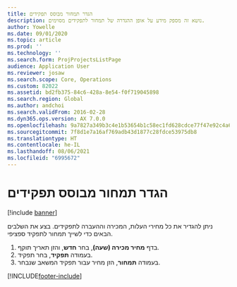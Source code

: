 ```yaml
---
title: הגדר תמחור מבוסס תפקידים
description: נושא זה מספק מידע על אופן ההגדרה של תמחור לתפקידים מסוימים.
author: Yowelle
ms.date: 09/01/2020
ms.topic: article
ms.prod: ''
ms.technology: ''
ms.search.form: ProjProjectsListPage
audience: Application User
ms.reviewer: josaw
ms.search.scope: Core, Operations
ms.custom: 82022
ms.assetid: bd2fb375-84c6-428a-8e54-f0f719045898
ms.search.region: Global
ms.author: andchoi
ms.search.validFrom: 2016-02-28
ms.dyn365.ops.version: AX 7.0.0
ms.openlocfilehash: 9a7827a349b3c4e1b53654b1c58ec1fd628cdce77f47e92c4a61e62eae675ef9
ms.sourcegitcommit: 7f8d1e7a16af769adb43d1877c28fdce53975db8
ms.translationtype: HT
ms.contentlocale: he-IL
ms.lasthandoff: 08/06/2021
ms.locfileid: "6995672"
---
```

# <a name="set-up-role-based-pricing"></a>הגדר תמחור מבוסס תפקידים

[!include [banner](../includes/banner.md)]

ניתן להגדיר את כל מחירי העלות, המכירה וההעברה לתפקידים. בצע את השלבים הבאים כדי לשייך תמחור לתפקיד ספציפי.

1. בדף **מחיר מכירה (שעה)**, בחר **חדש**, והזן תאריך תוקף.
2. בעמודה **תפקיד**, בחר תפקיד.
3. בעמודה **תמחור**, הזן מחיר עבור תפקיד המשאב שנבחר.


[!INCLUDE[footer-include](../includes/footer-banner.md)]